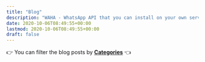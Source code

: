 ```yaml
---
title: "Blog"
description: "WAHA - WhatsApp API that you can install on your own server and run in less than 5 minutes!"
date: 2020-10-06T08:49:55+00:00
lastmod: 2020-10-06T08:49:55+00:00
draft: false
---
```


👉 You can filter the blog posts by [**Categories**](/categories) 👈
